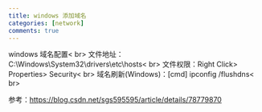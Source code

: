 ```yaml
---
title: windows 添加域名
categories: [network]
comments: true
---
```


windows 域名配置< br>
文件地址：C:\Windows\System32\drivers\etc\hosts< br>
文件权限：Right Click> Properties> Security< br>
域名刷新(Windows)：[cmd] ipconfig /flushdns< br>

参考：https://blog.csdn.net/sgs595595/article/details/78779870
